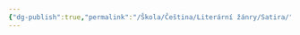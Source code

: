 ```yaml
---
{"dg-publish":true,"permalink":"/Škola/Čeština/Literární žánry/Satira/","created":"2024-05-15T16:43:53.958+02:00","updated":"2024-05-15T16:44:00.749+02:00"}
---
```


